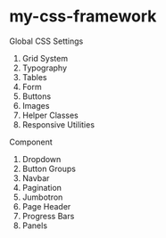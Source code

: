 # my-css-framework

Global CSS Settings
1. Grid System
2. Typography
3. Tables
4. Form
5. Buttons
6. Images
7. Helper Classes
8. Responsive Utilities

Component
1. Dropdown
2. Button Groups
3. Navbar
4. Pagination
5. Jumbotron
6. Page Header
7. Progress Bars
8. Panels
